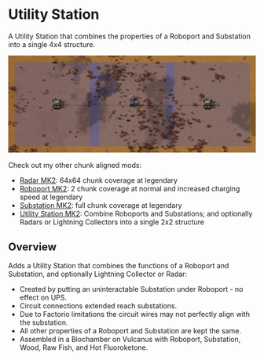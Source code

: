 # Utility Station

A Utility Station that combines the properties of a Roboport and Substation into a single 4x4 structure.

![example](example.png)

Check out my other chunk aligned mods:

- [Radar MK2](https://mods.factorio.com/mod/mklv-radar-mk2): 64x64 chunk coverage at legendary
- [Roboport MK2](https://mods.factorio.com/mod/mklv-roboport-mk2): 2 chunk coverage at normal and increased charging speed at legendary
- [Substation MK2](https://mods.factorio.com/mod/mklv-substation-mk2): full chunk coverage at legendary
- [Utility Station MK2](https://mods.factorio.com/mod/mklv-utility-station-mk2): Combine Roboports and Substations; and optionally Radars or Lightning Collectors into a single 2x2 structure

## Overview

Adds a Utility Station that combines the functions of a Roboport and Substation, and optionally Lightning Collector or Radar:

- Created by putting an uninteractable Substation under Roboport - no effect on UPS.
- Circuit connections extended reach substations.
- Due to Factorio limitations the circuit wires may not perfectly align with the substation.
- All other properties of a Roboport and Substation are kept the same.
- Assembled in a Biochamber on Vulcanus with Roboport, Substation, Wood, Raw Fish, and Hot Fluoroketone.
